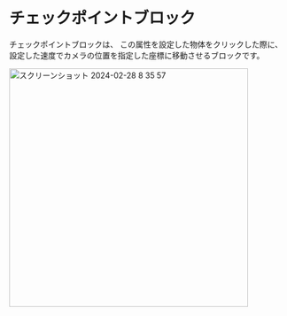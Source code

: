 # チェックポイントブロック

チェックポイントブロックは、 この属性を設定した物体をクリックした際に、設定した速度でカメラの位置を指定した座標に移動させるブロックです。

<img width="431" alt="スクリーンショット 2024-02-28 8 35 57" src="https://github.com/levelenter/blockvrock_doc/assets/119035293/bcd0dce3-39e1-41d1-ad03-fb67e9099bf6">
